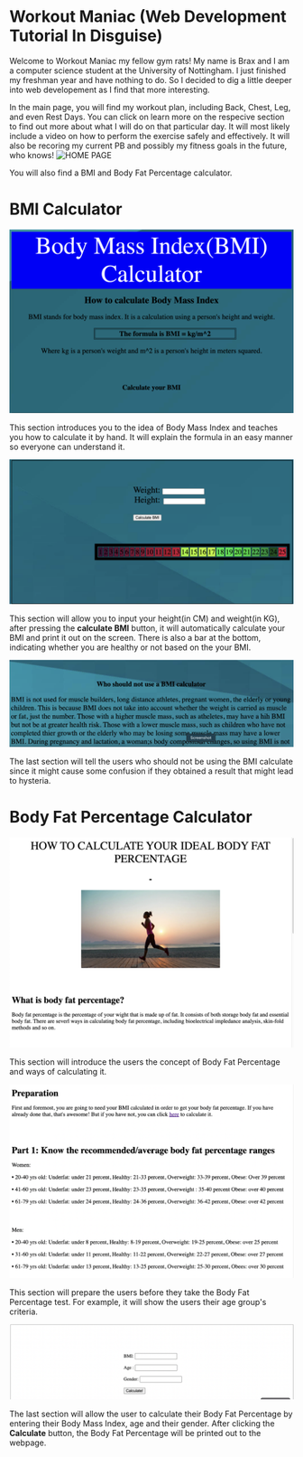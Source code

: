 # Workout Maniac (Web Development Tutorial In Disguise)
Welcome to Workout Maniac my fellow gym rats! My name is Brax and I am a computer science student at the University of Nottingham. I just finished my freshman year and have nothing to do. So I decided to dig a little deeper into web developement as I find that more interesting. 

In the main page, you will find my workout plan, including Back, Chest, Leg, and even Rest Days. You can click on learn more on the respecive section to find out more about what I will do on that particular day. It will most likely include a video on how to perform the exercise safely and effectively. It will also be recoring my current PB and possibly my fitness goals in the future, who knows!
![HOME PAGE](Main_img.png)


You will also find a BMI and Body Fat Percentage calculator. 

# BMI Calculator

![BMI Image1](/BMI1.jpg)


This section introduces you to the idea of Body Mass Index and teaches you how to calculate it by hand. It will explain the formula in an easy manner so everyone can understand it.

![BMI IMAGE2](/BMI2.jpg)


This section will allow you to input your height(in CM) and weight(in KG), after pressing the **calculate BMI** button, it will automatically calculate your BMI and print it out on the screen. There is also a bar at the bottom, indicating whether you are healthy or not based on the your BMI.

![BMI IMAGE3](/BMI3.jpg)


The last section will tell the users who should not be using the BMI calculate since it might cause some confusion if they obtained a result that might lead to hysteria.


# Body Fat Percentage Calculator

![BFP Image1](/BFP1.png)


This section will introduce the users the concept of Body Fat Percentage and ways of calculating it.


![BFP Image2](/BFP2.png)


This section will prepare the users before they take the Body Fat Percentage test. For example, it will show the users their age group's criteria.

![BFP Image3](/BFP3.png)


The last section will allow the user to calculate their Body Fat Percentage by entering their Body Mass Index, age and their gender. After clicking the **Calculate** button, the Body Fat Percentage will be printed out to the webpage.

